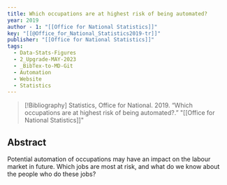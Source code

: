 ```yaml
---
title: Which occupations are at highest risk of being automated?
year: 2019
author - 1: "[[Office for National Statistics]]"
key: "[[@Office_for_National_Statistics2019-tr]]"
publisher: "[[Office for National Statistics]]"
tags:
  - Data-Stats-Figures
  - 2_Upgrade-MAY-2023
  - _BibTex-to-MD-Git
  - Automation
  - Website
  - Statistics
---
```


> [!Bibliography]
> Statistics, Office for National. 2019. “Which occupations are at highest risk of being automated?.” "[[Office for National Statistics]]"

## Abstract
Potential automation of occupations may have an impact on the labour market in future. Which jobs are most at risk, and what do we know about the people who do these jobs?